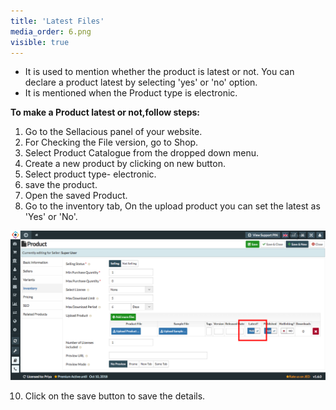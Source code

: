 ```yaml
---
title: 'Latest Files'
media_order: 6.png
visible: true
---
```


* It is used to mention whether the product is latest or not. You can declare a product latest by selecting 'yes' or 'no' option.
* It is mentioned when the Product type is electronic.

**To make a Product latest or not,follow steps:**

1. Go to the Sellacious panel of your website.
2. For Checking the File version, go to Shop.
3. Select Product Catalogue from the dropped down menu.
4. Create a new product by clicking on new button.
5. Select product type- electronic.
6. save the product.
7. Open the saved Product.
8. Go to the inventory tab, On the upload product you can set the latest as 'Yes' or 'No'.

![](6.png)

10. Click on the save button to save the details.